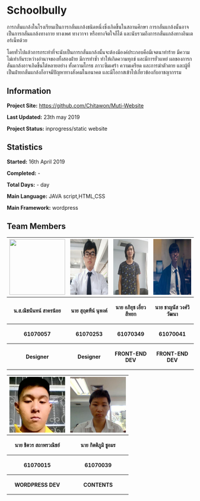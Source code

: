 # Schoolbully

การกลั่นแกล้งในโรงเรียนเป็นการกลั่นแกล้งชนิดหนึ่งซึ่งเกิดขึ้นในสถานศึกษา การกลั่นแกล้งนั้นอาจเป็นการกลั่นแกล้งทางกาย ทางเพศ ทางวาจา หรือทางจิตใจก็ได้ และนับรวมถึงการกลั่นแกล้งทางอินเตอร์เน็ทด้วย

โดยทั่วไปแล้วการกระทำที่จะนับเป็นการกลั่นแกล้งนั้นจะต้องมีองค์ประกอบคือมีเจตนาทำร้าย มีความไม่เท่ากันระหว่างอำนาจของทั้งสองฝ่าย มีการทำซ้ำ ทำให้เกิดความทุกข์ และมีการยั่วแหย่ ผลของการกลั่นแกล้งอาจเกิดขึ้นได้หลายอย่าง ทั้งความโกรธ ภาวะซึมเศร้า ความเครียด และการฆ่าตัวตาย และผู้ที่เป็นฝ่ายกลั่นแกล้งก็อาจมีปัญหาทางสังคมในอนาคต และมีโอกาสเข้าไปเกี่ยวข้องกับอาชญากรรม


## Information

**Project Site:** https://github.com/Chitawon/Muti-Website

**Last Updated:** 23th may 2019  

**Project Status:** inprogress/static website


## Statistics

**Started:** 16th April 2019  

**Completed:** -

**Total Days:** - day

**Main Language:** JAVA script,HTML,CSS

**Main Framework:** wordpress


## Team Members
<center><table>
 <tr>
  <th><img src="contibuter img/a้.png" height="150" width="150"></th>
  <th><img src="contibuter img/profile.png" height="150" width="150"></th>
  <th><img src="contibuter img/nets.jpg" height="150" width="130"></th>
  <th><img src="contibuter img/nut.jpeg" height="150" width="150"></th>
  </tr>
  <tr>
  <th><p align="center">น.ส.ณิชนันทน์ สาครน้อย</p></th>
  <th><p align="center">นาย สุฤตฑีน์  นุพงค์</p></th>
  <th><p align="center">นาย อภิยุช   เอี่ยวสีหยก</p></th> 
  <th><p align="center">นาย ชาญนัส  วงศ์วิวัฒนา</p></th>
  </tr>
 <tr>
  <th><p align="center">61070057</p></th>
  <th><p align="center">61070253</p></th>
  <th><p align="center">61070349</p></th>
  <th><p align="center">61070041</p></th>
 <tr>
  <th><p align="center">Designer</p></th>
  <th><p align="center">Designer</p></th>
  <th><p align="center">FRONT-END DEV</p></th>
  <th><p align="center">FRONT-END DEV</p></th>
 </table></center>
 <center><table>
 <tr>
  <th><img src="contibuter img/kra.jpeg" height="150" width="150"></th>
  <th><img src="contibuter img/natee.jpeg" height="150" width="150"></th>
 </tr>
 <tr>
  <th><p align="center">นาย ชิตวร  สถาพรวณิชย์</p></th>
  <th><p align="center">นาย กิตติภูมิ  ชูอมร</p></th>
 </tr>
 <tr>
  <th><p align="center">61070015</p></th>
  <th><p align="center">61070039</p></th>
 </tr>
 <tr>
  <th><p align="center">WORDPRESS DEV</p></th>
  <th><p align="center">CONTENTS</p></th>
 </tr>
</table></center>

